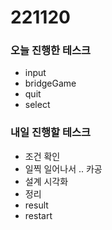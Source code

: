 # 221120

### 오늘 진행한 테스크

- input
- bridgeGame
- quit
- select

### 내일 진행할 테스크

- 조건 확인
- 일찍 일어나서 .. 카공
- 설계 시각화
- 정리
- result
- restart
